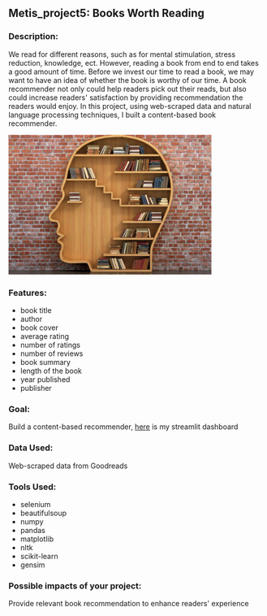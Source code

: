 ## Metis_project5: Books Worth Reading
### Description:
We read for different reasons, such as for mental stimulation, stress reduction, knowledge, ect. However, reading a book from end to end takes a good amount of time. Before we invest our time to read a book, we may want to have an idea of whether the book is worthy of our time. A book recommender not only could help readers pick out their reads, but also could increase readers' satisfaction by providing recommendation the readers would enjoy. In this project, using web-scraped data and natural language processing techniques, I built a content-based book recommender. 

<img src="https://github.com/sarazong/Metis_project5/blob/master/images/slide_cover1.jpeg" alt="book shelf" width="400" height="275">

### Features:
- book title
- author
- book cover
- average rating 
- number of ratings
- number of reviews
- book summary
- length of the book
- year published
- publisher

### Goal:
Build a content-based recommender, [here](https://share.streamlit.io/sarazong/nonfiction_streamlit/main.py) is my streamlit dashboard 

### Data Used:
Web-scraped data from Goodreads

### Tools Used:
- selenium
- beautifulsoup
- numpy
- pandas
- matplotlib
- nltk
- scikit-learn
- gensim

### Possible impacts of your project:
Provide relevant book recommendation to enhance readers' experience
